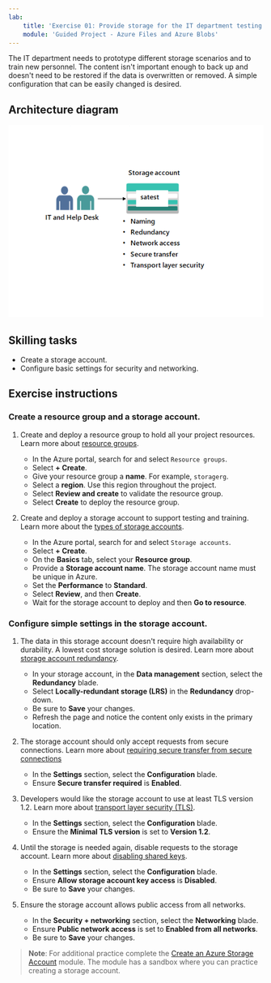 ```yaml
---
lab:
    title: 'Exercise 01: Provide storage for the IT department testing and training'
    module: 'Guided Project - Azure Files and Azure Blobs'
---
```


The IT department needs to prototype different storage scenarios and to train new personnel. The content isn't important enough to back up and doesn't need to be restored if the data is overwritten or removed. A simple configuration that can be easily changed is desired.

## Architecture diagram
![Diagram with one storage account](../Media/task-1.png)

## Skilling tasks
- Create a storage account. 
- Configure basic settings for security and networking. 

## Exercise instructions

### Create a resource group and a storage account.

1. Create and deploy a resource group to hold all your project resources. Learn more about [resource groups](https://learn.microsoft.com/azure/azure-resource-manager/management/manage-resource-groups-portal).
    - In the Azure portal, search for and select `Resource groups`.
    - Select **+ Create**.
    - Give your resource group a **name**. For example, `storagerg`.
    - Select a **region**. Use this region throughout the project. 
    - Select **Review and create** to validate the resource group.
    - Select **Create** to deploy the resource group.

1. Create and deploy a storage account to support testing and training. Learn more about the [types of storage accounts](https://learn.microsoft.com/azure/storage/common/storage-account-overview#types-of-storage-accounts).
    - In the Azure portal, search for and select  `Storage accounts`. 
    - Select **+ Create**.
    - On the **Basics** tab, select your **Resource group**.
    - Provide a **Storage account name**. The storage account name must be unique in Azure. 
    - Set the **Performance** to **Standard**. 
    - Select **Review**, and then **Create**. 
    - Wait for the storage account to deploy and then **Go to resource**.  

### Configure simple settings in the storage account.

1. The data in this storage account doesn't require high availability or durability. A lowest cost storage solution is desired. Learn more about [storage account redundancy](https://learn.microsoft.com/azure/storage/common/storage-redundancy#locally-redundant-storage).
    - In your storage account, in the **Data management** section, select the **Redundancy** blade.
    - Select **Locally-redundant storage (LRS)** in the **Redundancy** drop-down. 
    - Be sure to **Save** your changes. 
    - Refresh the page and notice the content only exists in the primary location. 

1. The storage account should only accept requests from secure connections. Learn more about [requiring secure transfer from secure connections](https://learn.microsoft.com/azure/storage/common/storage-require-secure-transfer)
    - In the **Settings** section, select the **Configuration** blade.
    - Ensure **Secure transfer required** is **Enabled**. 

1. Developers would like the storage account to use at least TLS version 1.2. Learn more about [transport layer security (TLS)](https://learn.microsoft.com//azure/storage/common/transport-layer-security-configure-minimum-version?tabs=portal).
    - In the **Settings** section, select the **Configuration** blade.
    - Ensure the **Minimal TLS version** is set to **Version 1.2**.  


1. Until the storage is needed again, disable requests to the storage account. Learn more about [disabling shared keys](https://learn.microsoft.com/azure/storage/common/shared-key-authorization-prevent?tabs=portal#disable-shared-key-authorization).
    - In the **Settings** section, select the **Configuration** blade.
    - Ensure **Allow storage account key access** is **Disabled**.
    - Be sure to **Save** your changes. 

1. Ensure the storage account allows public access from all networks.  
    - In the **Security + networking** section, select the **Networking** blade.
    - Ensure **Public network access** is set to **Enabled from all networks**.
    - Be sure to **Save** your changes. 

>**Note**: For additional practice complete the [Create an Azure Storage Account](https://learn.microsoft.com/training/modules/create-azure-storage-account/) module. The module has a sandbox where you can practice creating a storage account.
